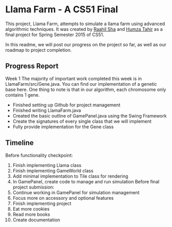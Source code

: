 Llama Farm - A CS51 Final
=========================

This project, Llama Farm, attempts to simulate a llama farm using advanced algorithmic techniques. It was created by [Raahil Sha](mailto:raahilsha@college.harvard.edu) and [Humza Tahir](mailto:htahir@college.harvard.edu) as a final project for Spring Semester 2015 of CS51.

In this readme, we will post our progress on the project so far, as well as our roadmap to project completion.

Progress Report
---------------
Week 1
The majority of important work completed this week is in LlamaFarm/src/Gene.java. You can find our implementation of a genetic base here. One thing to note is that in our algorithm, each chromosome only contains 1 gene.
* Finished setting up Github for project management
* Finished writing LlamaFarm.java
* Created the basic outline of GamePanel.java using the Swing Framework
* Create the signatures of every single class that we will implement
* Fully provide implementation for the Gene class

Timeline
--------
Before functionality checkpoint:
1. Finish implementing Llama class
2. Finish implementing GameWorld class
3. Add minimal implementation to Tile class for rendering
4. In GamePanel, create code to manage and run simulation
Before final project submission:
1. Continue working in GamePanel for simulation management
2. Focus more on accessory and optional features
3. Finish implementing project
4. Eat more cookies
5. Read more books
6. Create documentation